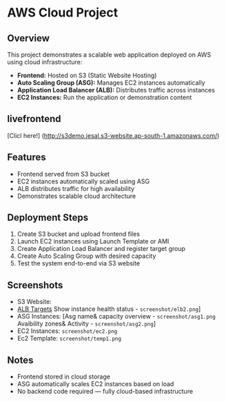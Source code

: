 # AWS Cloud Project

## Overview
This project demonstrates a scalable web application deployed on AWS using cloud infrastructure:

- **Frontend:** Hosted on S3 (Static Website Hosting)
- **Auto Scaling Group (ASG):** Manages EC2 instances automatically
- **Application Load Balancer (ALB):** Distributes traffic across instances
- **EC2 Instances:** Run the application or demonstration content


## livefrontend 
 [Clicl here!] (http://s3demo.jesal.s3-website.ap-south-1.amazonaws.com/)

## Features
- Frontend served from S3 bucket
- EC2 instances automatically scaled using ASG
- ALB distributes traffic for high availability 
- Demonstrates scalable cloud architecture

## Deployment Steps
1. Create S3 bucket and upload frontend files
2. Launch EC2 instances using Launch Template or AMI
3. Create Application Load Balancer and register target group
4. Create Auto Scaling Group with desired capacity
5. Test the system end-to-end via S3 website

## Screenshots
- S3 Website: [](`screenshot/s3.png`)
- [ALB Targets](`screenshot/elb1.png`)
               Show instance health status - `screenshot/elb2.png`]
- ASG Instances: [Asg name& capacity overview - `screenshot/asg1.png`
                 Avaibility zones& Activity  - `screenshot/asg2.png`]
- EC2 Instances: `screenshot/ec2.png`
- Ec2 Template: `screenshot/temp1.png`
## Notes
- Frontend stored in cloud storage
- ASG automatically scales EC2 instances based on load
- No backend code required — fully cloud-based infrastructure







